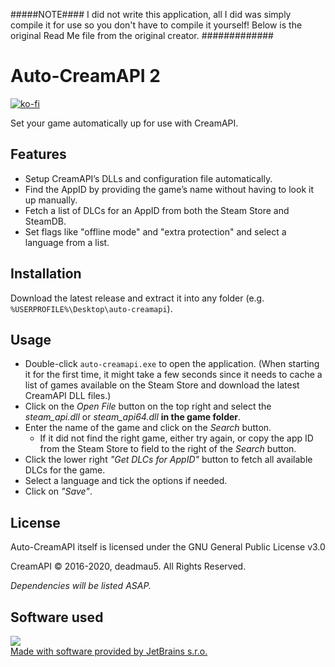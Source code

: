 #####NOTE####
I did not write this application, all I did was simply compile it for use so you don't have to compile it yourself!
Below is the original Read Me file from the original creator. 
#############

# Auto-CreamAPI 2
[![ko-fi](https://www.ko-fi.com/img/githubbutton_sm.svg)](https://ko-fi.com/H2H4330U3)

Set your game automatically up for use with CreamAPI.

## Features
* Setup CreamAPI’s DLLs and configuration file automatically.
* Find the AppID by providing the game’s name without having to look it up manually.
* Fetch a list of DLCs for an AppID from both the Steam Store and SteamDB.
* Set flags like "offline mode" and "extra protection" and select a language from a list.

## Installation
Download the latest release and extract it into any folder (e.g. `%USERPROFILE%\Desktop\auto-creamapi`).

## Usage
* Double-click `auto-creamapi.exe` to open the application. (When starting it for the first time, it might take a few
 seconds since it needs to cache a list of games available on the Steam Store and download the latest CreamAPI DLL files.)
* Click on the *Open File* button on the top right and select the *steam_api.dll* or *steam_api64.dll* 
  **in the game folder**.
* Enter the name of the game and click on the *Search* button.
  * If it did not find the right game, either try again, or copy the app ID from the Steam Store to field to the right 
    of the *Search* button.
* Click the lower right *"Get DLCs for AppID"* button to fetch all available DLCs for the game.
* Select a language and tick the options if needed.
* Click on *"Save"*.

## License
Auto-CreamAPI itself is licensed under the GNU General Public License v3.0

CreamAPI © 2016-2020, deadmau5. All Rights Reserved.

*Dependencies will be listed ASAP.*

## Software used

[![](https://jeddunk.xyz/jetbrains-small.png)](https://www.jetbrains.com/?from=Auto-CreamAPI)  
[Made with software provided by JetBrains s.r.o.](https://www.jetbrains.com/?from=Auto-CreamAPI)
